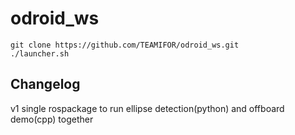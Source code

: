 # odroid_ws

```
git clone https://github.com/TEAMIFOR/odroid_ws.git
./launcher.sh
```

## Changelog
v1 single rospackage to run ellipse detection(python) and offboard demo(cpp) together
